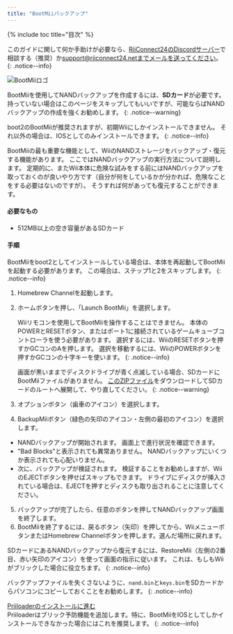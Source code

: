 ```yaml
---
title: "BootMiiバックアップ"
---
```


{% include toc title="目次" %}

このガイドに関して何か手助けが必要なら、[RiiConnect24のDiscordサーバー](https://discord.gg/rc24)で相談する（推奨）か[support@riiconnect24.netまでメールを送ってください](mailto:support@riiconnect24.net)。
{: .notice--info}

![BootMiiロゴ](/images/bootmii.png)

BootMiiを使用してNANDバックアップを作成するには、**SDカード**が必要です。 持っていない場合はこのページをスキップしてもいいですが、可能ならばNANDバックアップの作成を強くお勧めします。
{: .notice--warning}

boot2のBootMiiが推奨されますが、初期Wiiにしかインストールできません。 それ以外の場合は、IOSとしてのみインストールできます。
{: .notice--info}

BootMiiの最も重要な機能として、WiiのNANDストレージをバックアップ・復元する機能があります。 ここではNANDバックアップの実行方法について説明します。 定期的に、またWii本体に危険な試みをする前にはNANDバックアップを取っておくのが良いやり方です（自分が何をしているかが分かれば、危険なことをする必要はないのですが）。 そうすれば何があっても復元することができます。

#### 必要なもの
* 512MB以上の空き容量があるSDカード

#### 手順
BootMiiをboot2としてインストールしている場合は、本体を再起動してBootMiiを起動する必要があります。 この場合は、ステップ1と2をスキップします。
{: .notice--info}
1. Homebrew Channelを起動します。
2. ホームボタンを押し、「Launch BootMii」を選択します。

    Wiiリモコンを使用してBootMiiを操作することはできません。 本体のPOWERとRESETボタン、またはポート1に接続されているゲームキューブコントローラを使う必要があります。 選択するには、WiiのRESETボタンを押すかGCコンのAを押します。 選択を移動するには、WiiのPOWERボタンを押すかGCコンの十字キーを使います。
    {: .notice--info}


    画面が黒いままでディスクドライブが青く点滅している場合、SDカードにBootMiiファイルがありません。 [このZIPファイル](https://static.hackmii.com/bootmii_sd_files.zip)をダウンロードしてSDカードのルートへ展開して、やり直してください。
    {: .notice--warning}

3. オプションボタン（歯車のアイコン）を選択します。
4. BackupMiiボタン（緑色の矢印のアイコン・左側の最初のアイコン）を選択します。
- NANDバックアップが開始されます。 画面上で進行状況を確認できます。
- "Bad Blocks"と表示されても異常ありません。 NANDバックアップにいくつか表示されても心配いりません。
- 次に、バックアップが検証されます。 検証することをお勧めしますが、WiiのEJECTボタンを押せばスキップもできます。 ドライブにディスクが挿入されている場合は、EJECTを押すとディスクも取り出されることに注意してください。
5. バックアップが完了したら、任意のボタンを押してNANDバックアップ画面を終了します。
6. BootMiiを終了するには、戻るボタン（矢印）を押してから、WiiメニューボタンまたはHomebrew Channelボタンを押します。選んだ場所に戻れます。

SDカードにあるNANDバックアップから復元するには、RestoreMii（左側の2番目、赤い矢印のアイコン）を使って画面の指示に従います。 これは、もしもWiiがブリックした場合に役立ちます。
{: .notice--info}

バックアップファイルを失くさないように、`nand.bin`と`keys.bin`をSDカードからパソコンにコピーしておくことをお勧めします。
{: .notice--info}

[Priiloaderのインストールに進む](priiloader)<br>Priiloaderはブリック予防機能を追加します。特に、BootMiiをIOSとしてしかインストールできなかった場合にはこれを推奨します。
{: .notice--info}